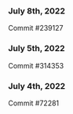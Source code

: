 ### July 8th, 2022

Commit #239127

### July 5th, 2022

Commit #314353


### July 4th, 2022

Commit #72281
